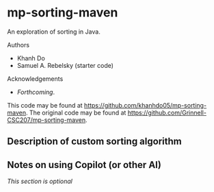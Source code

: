 # mp-sorting-maven

An exploration of sorting in Java.

Authors

- Khanh Do
- Samuel A. Rebelsky (starter code)

Acknowledgements

- _Forthcoming_.

This code may be found at <https://github.com/khanhdo05/mp-sorting-maven>. The original code may be found at <https://github.com/Grinnell-CSC207/mp-sorting-maven>.

## Description of custom sorting algorithm

## Notes on using Copilot (or other AI)

_This section is optional_

